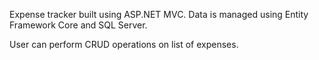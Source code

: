 Expense tracker built using ASP.NET MVC. Data is managed using Entity Framework Core and SQL Server.

User can perform CRUD operations on list of expenses. 

